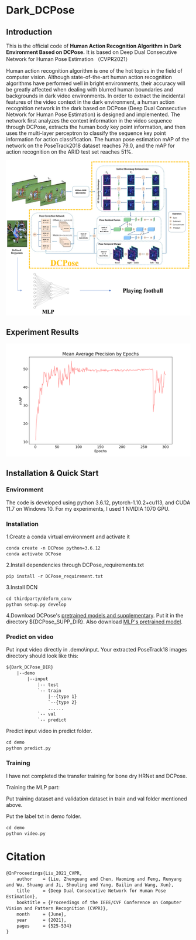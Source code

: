 # Dark_DCPose
## Introduction

This is the official code of **Human Action Recognition Algorithm in Dark Environment Based on DCPose.** It is based on Deep Dual Consecutive Network for Human Pose Estimation （CVPR2021）

Human action recognition algorithm is one of the hot topics in the field of computer vision. Although state-of-the-art human action recognition algorithms have performed well in bright environments, their accuracy will be greatly affected when dealing with blurred human boundaries and backgrounds in dark video environments.
In order to extract the incidental features of the video context in the dark environment, a human action recognition network in the dark based on DCPose (Deep Dual Consecutive Network for Human Pose Estimation) is designed and implemented. The network first analyzes the context information in the video sequence through DCPose, extracts the human body key point information, and then uses the multi-layer perceptron to classify the sequence key point information for action classification.
The human pose estimation mAP of the network on the PoseTrack2018 dataset reaches 79.0, and the mAP for action recognition on the ARID test set reaches 51%.


<p align='center'>
	<img src="docs\images\network structure.png" style="zoom:100%;" />
</p>

## Experiment Results

<p align='center'>
	<img src="docs/images/Mean Average Precision by Epochs.png" style="zoom:100%;" />
</p>

## Installation & Quick Start

### Environment
The code is developed using python 3.6.12, pytorch-1.10.2+cu113, and CUDA 11.7 on Windows 10. For my experiments, I used 1 NVIDIA 1070 GPU.

### Installation
1.Create a conda virtual environment and activate it
```
conda create -n DCPose python=3.6.12
conda activate DCPose
```
2.Install dependencies through DCPose_requirements.txt
```
pip install -r DCPose_requirement.txt
```
3.Install DCN
```
cd thirdparty/deform_conv
python setup.py develop
```
4.Download DCPose's [pretrained models and supplementary](https://drive.google.com/drive/folders/1WE76QSeBOimUBT85i387qBujnb0fA5lw?usp=share_link). Put it in the directory ${DCPose_SUPP_DIR}. Also download [MLP's pretrained model](https://drive.google.com/file/d/1rTj5S08MjJaFKQJRZXRzGMldXE3wBg4q/view?usp=share_link).

### Predict on video
Put input video directly in .demo\input.
Your extracted PoseTrack18 images directory should look like this:
```
${Dark_DCPose_DIR}
    |--demo
        |--input
            |-- test
            `-- train
                |--{type 1}
                `--{type 2}
                ......
            `-- val
            `-- predict
```
Predict input video in predict folder.
```
cd demo
python predict.py
```

### Training
I have not completed the transfer training for bone dry HRNet and DCPose.

Training the MLP part:

Put training dataset and validation dataset in train and val folder mentioned above.

Put the label txt in demo folder.
```
cd demo
python video.py
```

# Citation
```
@InProceedings{Liu_2021_CVPR,
    author    = {Liu, Zhenguang and Chen, Haoming and Feng, Runyang and Wu, Shuang and Ji, Shouling and Yang, Bailin and Wang, Xun},
    title     = {Deep Dual Consecutive Network for Human Pose Estimation},
    booktitle = {Proceedings of the IEEE/CVF Conference on Computer Vision and Pattern Recognition (CVPR)},
    month     = {June},
    year      = {2021},
    pages     = {525-534}
}
```
